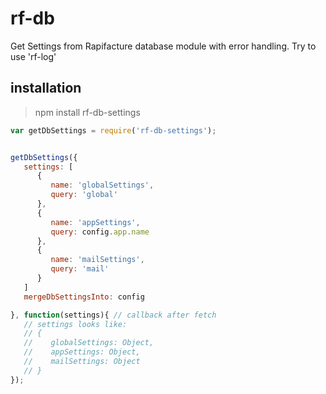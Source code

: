 # rf-db

Get Settings from Rapifacture database module with error handling. Try to use 'rf-log'

## installation

> npm install rf-db-settings

```javascript
var getDbSettings = require('rf-db-settings');


getDbSettings({
   settings: [
      {
         name: 'globalSettings',
         query: 'global'
      },
      {
         name: 'appSettings',
         query: config.app.name
      },
      {
         name: 'mailSettings',
         query: 'mail'
      }
   ]
   mergeDbSettingsInto: config

}, function(settings){ // callback after fetch
   // settings looks like:
   // {
   //    globalSettings: Object,
   //    appSettings: Object,
   //    mailSettings: Object
   // }
});
```
